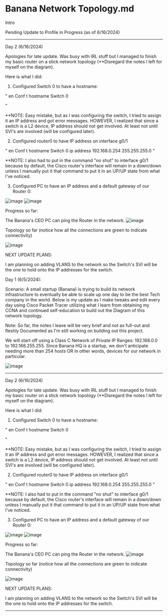 # Banana Network Topology.md
Intro

Pending Update to Profile in Progress (as of 6/16/2024)



_____________________________________________________________________________________________________________________________________________________________________________________________________________________________________________________

Day 2 (6/16/2024)

Apologies for late update. Was busy with IRL stuff but I managed to finish my basic router on a stick network topology (**Disregard the notes I left for myself on the diagram).

Here is what I did:

1. Configured Switch 0 to have a hostname: 

"
en
Conf t 
hostname Switch 0

"

**NOTE: Easy mistake, but as I was configuring the switch, I tried to assign it an IP address and got error messages. HOWEVER, I realized that since a switch is a L2 device, IP address should not get involved. At least not until SVI's are involved (will be configured later).


2. Configured router0 to have IP address on interface g0/1

 "
en
Conf t 
hostname Switch 0
ip address 192.168.0.254 255.255.255.0
"

**NOTE: I also had to put in the command "no shut" to interface g0/1 because by default, the Cisco router's interface will remain in a down/down unless I manually put it that command to put it in an UP/UP state from what I've noticed.

3. Configured PC to have an IP address and a default gateway of our Router 0:

![image](https://github.com/SteveHTrann/BananaNetworkTopology.md/assets/71569932/3fd33700-3dc8-4d89-93ed-444dee127d5c)
![image](https://github.com/SteveHTrann/BananaNetworkTopology.md/assets/71569932/2d9d82c9-e8f5-4212-ace0-43b02b7c8ada)


Progress so far:

The Banana's CEO PC can ping the Router in the network.
![image](https://github.com/SteveHTrann/BananaNetworkTopology.md/assets/71569932/8560efdd-3922-428c-aef7-8f550e04e04f)


Topology so far (notice how all the connections are green to indicate connectivity)

![image](https://github.com/SteveHTrann/BananaNetworkTopology.md/assets/71569932/9badfb5c-d8ec-44c2-be59-32a9e8730dfb)






NEXT UPDATE PLANS:

I am planning on adding VLANS to the network so the Switch's SVI will be the one to hold onto the IP addresses for the switch.
   




Day 1 (6/5/2024): 

Scenario: A small startup (Banana) is trying to build its network infrastructure to eventually be able to scale up one day to be the best Tech company in the world.  Below is my update as I make tweaks and edit every day using Cisco Packet Tracer utilizing what I learn from obtaining my CCNA and continued self-education to build out the Diagram of this network topology.

Note: So far, the notes I leave will be very brief and not as full-out and fleshly Documented as I'm still working on building out this project.


We will start off using a Class C Network of Private IP Ranges: 192.168.0.0 to 192.168.255.255.  Since Banana HQ is a startup, we don't anticipate needing more than 254 hosts OR in other words, devices for our network in particular.


![image](https://github.com/SteveHTrann/README.md/assets/71569932/e3f2a736-38a4-48c9-87b0-185acc967951)

_____________________________________________________________________________________________________________________________________________________________________________________________________________________________________________________

Day 2 (6/16/2024)

Apologies for late update. Was busy with IRL stuff but I managed to finish my basic router on a stick network topology (**Disregard the notes I left for myself on the diagram).

Here is what I did:

1. Configured Switch 0 to have a hostname: 

"
en
Conf t 
hostname Switch 0

"

**NOTE: Easy mistake, but as I was configuring the switch, I tried to assign it an IP address and got error messages. HOWEVER, I realized that since a switch is a L2 device, IP address should not get involved. At least not until SVI's are involved (will be configured later).


2. Configured router0 to have IP address on interface g0/1

 "
en
Conf t 
hostname Switch 0
ip address 192.168.0.254 255.255.255.0
"

**NOTE: I also had to put in the command "no shut" to interface g0/1 because by default, the Cisco router's interface will remain in a down/down unless I manually put it that command to put it in an UP/UP state from what I've noticed.

3. Configured PC to have an IP address and a default gateway of our Router 0:

![image](https://github.com/SteveHTrann/BananaNetworkTopology.md/assets/71569932/3fd33700-3dc8-4d89-93ed-444dee127d5c)
![image](https://github.com/SteveHTrann/BananaNetworkTopology.md/assets/71569932/2d9d82c9-e8f5-4212-ace0-43b02b7c8ada)


Progress so far:

The Banana's CEO PC can ping the Router in the network.
![image](https://github.com/SteveHTrann/BananaNetworkTopology.md/assets/71569932/8560efdd-3922-428c-aef7-8f550e04e04f)


Topology so far (notice how all the connections are green to indicate connectivity)

![image](https://github.com/SteveHTrann/BananaNetworkTopology.md/assets/71569932/9badfb5c-d8ec-44c2-be59-32a9e8730dfb)






NEXT UPDATE PLANS:

I am planning on adding VLANS to the network so the Switch's SVI will be the one to hold onto the IP addresses for the switch.
   




_____________________________________________________________________________________________________________________________________________________________________________________________________________________________________________________
